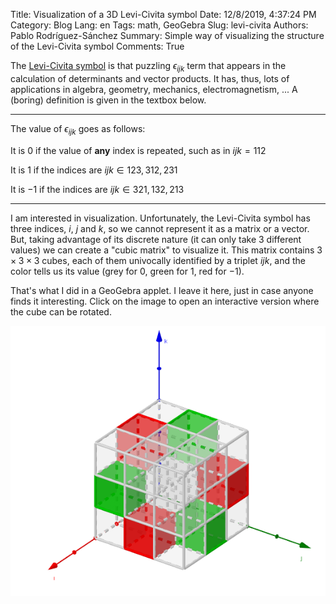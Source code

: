 Title: Visualization of a 3D Levi-Civita symbol
Date: 12/8/2019, 4:37:24 PM
Category: Blog
Lang: en
Tags: math, GeoGebra
Slug: levi-civita
Authors: Pablo Rodríguez-Sánchez
Summary: Simple way of visualizing the structure of the Levi-Civita symbol
Comments: True

<script type="text/x-mathjax-config">
  MathJax.Hub.Config({
    tex2jax: {
      inlineMath: [ ['$','$'], ["\\(","\\)"] ],
      processEscapes: true
    }
  });
</script>

<script type="text/javascript"
    src="https://cdn.mathjax.org/mathjax/latest/MathJax.js?config=TeX-AMS-MML_HTMLorMML">
</script>

The [Levi-Civita symbol](https://en.wikipedia.org/wiki/Levi-Civita_symbol) is that puzzling $\epsilon_{ijk}$ term that appears in the calculation of determinants and vector products. It has, thus, lots of applications in algebra, geometry, mechanics, electromagnetism, ... A (boring) definition is given in the textbox below.

---

The value of $\epsilon_{ijk}$ goes as follows:

It is $0$ if the value of **any** index is repeated, such as in $ijk = 112$

It is $1$ if the indices are $ijk \in123, 312, 231$

It is $-1$ if the indices are $ijk \in 321, 132, 213$

---

I am interested in visualization. Unfortunately, the Levi-Civita symbol has three indices, $i$, $j$ and $k$, so we cannot represent it as a matrix or a vector. But, taking advantage of its discrete nature (it can only take 3 different values) we can create a "cubic matrix" to visualize it. This matrix contains $3 \times 3 \times 3$ cubes, each of them univocally identified by a triplet $ijk$, and the color tells us its value (grey for $0$, green for $1$, red for $-1$).

That's what I did in a GeoGebra applet. I leave it here, just in case anyone finds it interesting. Click on the image to open an interactive version where the cube can be rotated.

[![Levi-Civita](images/2019-12/LeviCivita.png)](https://www.geogebra.org/m/fbtgkakj)
